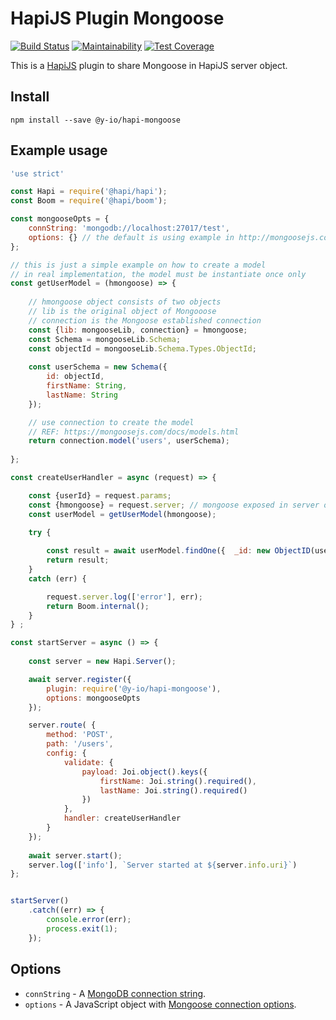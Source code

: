 # HapiJS Plugin Mongoose 

[![Build Status](https://travis-ci.org/yauri-io/hapi-mongoose.svg?branch=master)](https://travis-ci.org/yauri-io/hapi-mongoose)
[![Maintainability](https://api.codeclimate.com/v1/badges/118a5236e2142d8b965c/maintainability)](https://codeclimate.com/github/yauri-io/hapi-mongoose/maintainability)
[![Test Coverage](https://api.codeclimate.com/v1/badges/118a5236e2142d8b965c/test_coverage)](https://codeclimate.com/github/yauri-io/hapi-mongoose/test_coverage)

This is a [HapiJS](https://hapi.dev) plugin to share Mongoose in HapiJS server object.

## Install

```
npm install --save @y-io/hapi-mongoose
```

## Example usage

```javascript
'use strict'

const Hapi = require('@hapi/hapi');
const Boom = require('@hapi/boom');

const mongooseOpts = {
    connString: 'mongodb://localhost:27017/test',
    options: {} // the default is using example in http://mongoosejs.com/docs/connections.html#options
};

// this is just a simple example on how to create a model
// in real implementation, the model must be instantiate once only
const getUserModel = (hmongoose) => {
    
    // hmongoose object consists of two objects
    // lib is the original object of Mongooose
    // connection is the Mongoose established connection
    const {lib: mongooseLib, connection} = hmongoose;
    const Schema = mongooseLib.Schema;
    const objectId = mongooseLib.Schema.Types.ObjectId;
    
    const userSchema = new Schema({
        id: objectId,
        firstName: String,
        lastName: String
    });

    // use connection to create the model
    // REF: https://mongoosejs.com/docs/models.html
    return connection.model('users', userSchema);
    
};

const createUserHandler = async (request) => {

    const {userId} = request.params;
    const {hmongoose} = request.server; // mongoose exposed in server object as hmongoose
    const userModel = getUserModel(hmongoose);
    
    try {

        const result = await userModel.findOne({  _id: new ObjectID(userId) });
        return result;
    }
    catch (err) {

        request.server.log(['error'], err);
        return Boom.internal();
    }
} ;

const startServer = async () => {
    
    const server = new Hapi.Server();

    await server.register({
        plugin: require('@y-io/hapi-mongoose'),
        options: mongooseOpts
    });

    server.route( {
        method: 'POST',
        path: '/users',
        config: {
            validate: {
                payload: Joi.object().keys({
                    firstName: Joi.string().required(),
                    lastName: Joi.string().required()
                })
            },
            handler: createUserHandler        
        }
    });
    
    await server.start();
    server.log(['info'], `Server started at ${server.info.uri}`)
};


startServer()
    .catch((err) => { 
        console.error(err); 
        process.exit(1);
    });
```

## Options

* `connString` - A [MongoDB connection string](https://docs.mongodb.org/v4.0/reference/connection-string/).
* `options` - A JavaScript object with [Mongoose connection options](http://mongoosejs.com/docs/connections.html#options).
